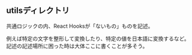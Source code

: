 ## utilsディレクトリ

共通ロジックの内、React Hooksが「ないもの」ものを記述。

例えば特定の文字を整形して変換したり、特定の値を日本語に変換するなど。
記述の記述場所に困った時は大体ここに書くことが多そう。